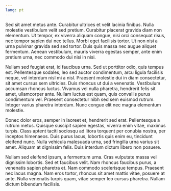 ```yaml
---
lang: pt
---
```


Sed sit amet metus ante. Curabitur ultrices et velit lacinia finibus. Nulla molestie vestibulum velit sed pretium. Curabitur placerat gravida diam non elementum. Ut tempor, ex viverra aliquam congue, nisi orci consequat risus, nec tempor sapien dui nec tellus. Morbi eget facilisis tortor. Ut non nisi a urna pulvinar gravida sed sed tortor. Duis quis massa nec augue aliquet fermentum. Aenean vestibulum, mauris viverra egestas semper, ante enim pretium urna, nec commodo dui nisi in nisi.

Nullam sed feugiat erat, id faucibus urna. Sed ut porttitor odio, quis tempus est. Pellentesque sodales, leo sed auctor condimentum, arcu ligula facilisis neque, vel interdum nisl mi a nisl. Praesent molestie dui in diam consectetur, sit amet cursus sem ultricies. Duis rhoncus ut dui a venenatis. Vestibulum accumsan rhoncus luctus. Vivamus vel nulla pharetra, hendrerit felis sit amet, ullamcorper ante. Nullam luctus est quam, quis convallis purus condimentum vel. Praesent consectetur nibh sed sem euismod rutrum. Integer varius pharetra interdum. Nunc congue elit nec magna elementum molestie.

Donec dolor eros, semper in laoreet et, hendrerit sed erat. Pellentesque a rutrum metus. Quisque suscipit sapien egestas, viverra enim vitae, maximus turpis. Class aptent taciti sociosqu ad litora torquent per conubia nostra, per inceptos himenaeos. Duis purus lacus, lobortis quis enim eu, tincidunt eleifend nunc. Nulla vehicula malesuada urna, sed fringilla urna varius sit amet. Aliquam at dignissim felis. Duis interdum dictum libero non posuere.

Nullam sed eleifend ipsum, a fermentum urna. Cras vulputate massa vel dignissim lobortis. Sed et faucibus velit. Nam rhoncus faucibus purus, a venenatis sapien pharetra et. Nam commodo scelerisque tempus. Praesent nec lacus magna. Nam eros tortor, rhoncus sit amet mattis vitae, posuere at ante. Nulla venenatis turpis quam, vitae semper leo cursus pharetra. Nullam dictum bibendum facilisis.
